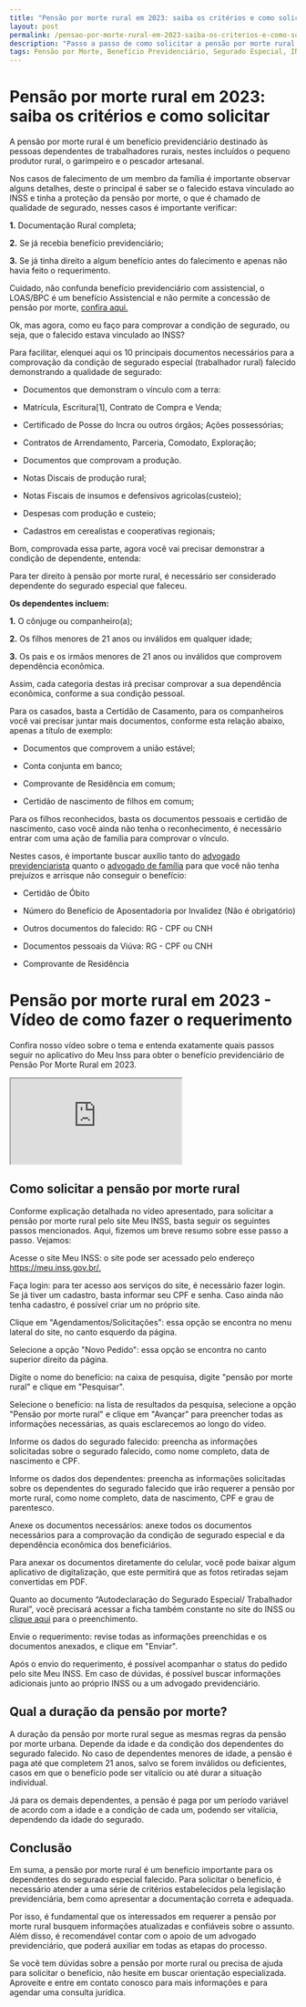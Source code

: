 ```yaml
---
title: "Pensão por morte rural em 2023: saiba os critérios e como solicitar"
layout: post
permalink: /pensao-por-morte-rural-em-2023-saiba-os-criterios-e-como-solicitar/
description: "Passo a passo de como solicitar a pensão por morte rural, de forma rápida e gratuita."
tags: Pensão por Morte, Benefício Previdenciário, Segurado Especial, INSS, Requerimento de Benefício, Documentação Previdenciária, Dependência Econômica, Advogado Previdenciário, Direitos Previdenciários, Família e Previdência
---
```


# Pensão por morte rural em 2023: saiba os critérios e como solicitar

A pensão por morte rural é um benefício previdenciário destinado às pessoas dependentes de trabalhadores rurais, nestes incluídos o pequeno produtor rural, o garimpeiro e o pescador artesanal.

Nos casos de falecimento de um membro da família é importante observar alguns detalhes, deste o principal é saber se o falecido estava vinculado ao INSS e tinha a proteção da pensão por morte, o que é chamado de qualidade de segurado, nesses casos é importante verificar:

**1.** Documentação Rural completa;

**2.** Se já recebia benefício previdenciário;

**3.** Se já tinha direito a algum benefício antes do falecimento e apenas não havia feito o requerimento.

Cuidado, não confunda benefício previdenciário com assistencial, o LOAS/BPC é um benefício Assistencial e não permite a concessão de pensão por morte, [confira aqui.](https://www.youtube.com/watch?v=yCeAPA8sVXI)

Ok, mas agora, como eu faço para comprovar a condição de segurado, ou seja, que o falecido estava vinculado ao INSS?

Para facilitar, elenquei aqui os 10 principais documentos necessários para a comprovação da condição de segurado especial (trabalhador rural) falecido demonstrando a qualidade de segurado:

* Documentos que demonstram o vínculo com a terra:

* Matrícula, Escritura[1], Contrato de Compra e Venda;

* Certificado de Posse do Incra ou outros órgãos; Ações possessórias;

* Contratos de Arrendamento, Parceria, Comodato, Exploração;

* Documentos que comprovam a produção.

* Notas Discais de produção rural;

* Notas Fiscais de insumos e defensivos agricolas(custeio);

* Despesas com produção e custeio;

* Cadastros em cerealistas e cooperativas regionais;

Bom, comprovada essa parte, agora você vai precisar demonstrar a condição de dependente, entenda:

Para ter direito à pensão por morte rural, é necessário ser considerado dependente do segurado especial que faleceu.

**Os dependentes incluem:**  

**1.** O cônjuge ou companheiro(a);

**2.** Os filhos menores de 21 anos ou inválidos em qualquer idade;

**3.** Os pais e os irmãos menores de 21 anos ou inválidos que comprovem dependência econômica.

Assim, cada categoria destas irá precisar comprovar a sua dependência econômica, conforme a sua condição pessoal.

Para os casados, basta a Certidão de Casamento, para os companheiros você vai precisar juntar mais documentos, conforme esta relação abaixo, apenas a título de exemplo:

* Documentos que comprovem a união estável;

* Conta conjunta em banco;

* Comprovante de Residência em comum;

* Certidão de nascimento de filhos em comum;

Para os filhos reconhecidos, basta os documentos pessoais e certidão de nascimento, caso você ainda não tenha o reconhecimento, é necessário entrar com uma ação de família para comprovar o vínculo.

Nestes casos, é importante buscar auxílio tanto do [advogado previdenciarista](https://www.pellizzetti.adv.br/advogado-previdenciario-cascavel/) quanto o [advogado de família](https://www.pellizzetti.adv.br/advogado-familia-cascavel/) para que você não tenha prejuízos  e arrisque não conseguir o benefício:

- Certidão de Óbito

- Número do Benefício de Aposentadoria por Invalidez (Não é obrigatório)

- Outros documentos do falecido: RG - CPF ou CNH

- Documentos pessoais da Viúva: RG - CPF ou CNH

- Comprovante de Residência

# Pensão por morte rural em 2023 - Vídeo de como fazer o requerimento

Confira nosso vídeo sobre o tema e entenda exatamente quais passos seguir no aplicativo do Meu Inss para obter o benefício previdenciário de Pensão Por Morte Rural em 2023.


<div class="moldura">
<div class="video">
<iframe src="https://www.youtube.com/embed/8eF0lnIpSaU?si=CmCxTlIv2aP8O9EU"></iframe>
</div>
</div>


## Como solicitar a pensão por morte rural

Conforme explicação detalhada no vídeo apresentado, para solicitar a pensão por morte rural pelo site Meu INSS, basta seguir os seguintes passos mencionados. Aqui, fizemos um breve resumo sobre esse passo a passo. Vejamos:

Acesse o site Meu INSS: o site pode ser acessado pelo endereço <https://meu.inss.gov.br/.>

Faça login: para ter acesso aos serviços do site, é necessário fazer login. Se já tiver um cadastro, basta informar seu CPF e senha. Caso ainda não tenha cadastro, é possível criar um no próprio site.

Clique em "Agendamentos/Solicitações": essa opção se encontra no menu lateral do site, no canto esquerdo da página.

Selecione a opção "Novo  Pedido": essa opção se encontra no canto superior direito da página.

Digite o nome do benefício: na caixa de pesquisa, digite "pensão por morte rural" e clique em "Pesquisar".

Selecione o benefício: na lista de resultados da pesquisa, selecione a opção "Pensão por morte rural" e clique em "Avançar" para preencher todas as informações necessárias, as quais esclarecemos ao longo do vídeo.

Informe os dados do segurado falecido: preencha as informações solicitadas sobre o segurado falecido, como nome completo, data de nascimento e CPF.

Informe os dados dos dependentes: preencha as informações solicitadas sobre os dependentes do segurado falecido que irão requerer a pensão por morte rural, como nome completo, data de nascimento, CPF e grau de parentesco.

Anexe os documentos necessários: anexe todos os documentos necessários para a comprovação da condição de segurado especial e da dependência econômica dos beneficiários.

Para anexar os documentos diretamente do celular, você pode baixar algum aplicativo de digitalização, que este permitirá que as fotos retiradas sejam convertidas em PDF.

Quanto ao documento “Autodeclaração do Segurado Especial/ Trabalhador Rural”, você precisará acessar a ficha também constante no site do INSS ou [clique aqui](https://www.gov.br/inss/pt-br/centrais-de-conteudo/formularios/copy_of_Anexo_I___Autodeclaracao_do_Segurado_Especial_Rural.pdf) para o preenchimento.

Envie o requerimento: revise todas as informações preenchidas e os documentos anexados, e clique em "Enviar".

Após o envio do requerimento, é possível acompanhar o status do pedido pelo site Meu INSS. Em caso de dúvidas, é possível buscar informações adicionais junto ao próprio INSS ou a um advogado previdenciário.

## Qual a duração da pensão por morte?

A duração da pensão por morte rural segue as mesmas regras da pensão por morte urbana. Depende da idade e da condição dos dependentes do segurado falecido. No caso de dependentes menores de idade, a pensão é paga até que completem 21 anos, salvo se forem inválidos ou deficientes, casos em que o benefício pode ser vitalício ou até durar a situação individual.

Já para os demais dependentes, a pensão é paga por um período variável de acordo com a idade e a condição de cada um, podendo ser vitalícia, dependendo da idade do segurado.

## Conclusão

Em suma, a pensão por morte rural é um benefício importante para os dependentes do segurado especial falecido. Para solicitar o benefício, é necessário atender a uma série de critérios estabelecidos pela legislação previdenciária, bem como apresentar a documentação correta e adequada.

Por isso, é fundamental que os interessados em requerer a pensão por morte rural busquem informações atualizadas e confiáveis sobre o assunto. Além disso, é recomendável contar com o apoio de um advogado previdenciário, que poderá auxiliar em todas as etapas do processo.

Se você tem dúvidas sobre a pensão por morte rural ou precisa de ajuda para solicitar o benefício, não hesite em buscar orientação especializada. Aproveite e entre em contato conosco para mais informações e para agendar uma consulta jurídica.
